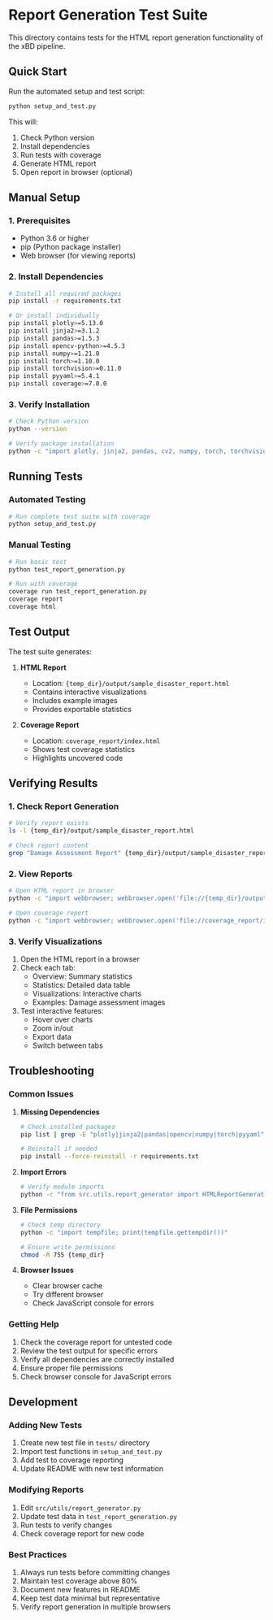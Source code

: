 # Report Generation Test Suite

This directory contains tests for the HTML report generation functionality of the xBD pipeline.

## Quick Start

Run the automated setup and test script:
```bash
python setup_and_test.py
```

This will:
1. Check Python version
2. Install dependencies
3. Run tests with coverage
4. Generate HTML report
5. Open report in browser (optional)

## Manual Setup

### 1. Prerequisites

- Python 3.6 or higher
- pip (Python package installer)
- Web browser (for viewing reports)

### 2. Install Dependencies

```bash
# Install all required packages
pip install -r requirements.txt

# Or install individually
pip install plotly>=5.13.0
pip install jinja2>=3.1.2
pip install pandas>=1.5.3
pip install opencv-python>=4.5.3
pip install numpy>=1.21.0
pip install torch>=1.10.0
pip install torchvision>=0.11.0
pip install pyyaml>=5.4.1
pip install coverage>=7.0.0
```

### 3. Verify Installation

```bash
# Check Python version
python --version

# Verify package installation
python -c "import plotly, jinja2, pandas, cv2, numpy, torch, torchvision, yaml"
```

## Running Tests

### Automated Testing

```bash
# Run complete test suite with coverage
python setup_and_test.py
```

### Manual Testing

```bash
# Run basic test
python test_report_generation.py

# Run with coverage
coverage run test_report_generation.py
coverage report
coverage html
```

## Test Output

The test suite generates:

1. **HTML Report**
   - Location: `{temp_dir}/output/sample_disaster_report.html`
   - Contains interactive visualizations
   - Includes example images
   - Provides exportable statistics

2. **Coverage Report**
   - Location: `coverage_report/index.html`
   - Shows test coverage statistics
   - Highlights uncovered code

## Verifying Results

### 1. Check Report Generation

```bash
# Verify report exists
ls -l {temp_dir}/output/sample_disaster_report.html

# Check report content
grep "Damage Assessment Report" {temp_dir}/output/sample_disaster_report.html
```

### 2. View Reports

```bash
# Open HTML report in browser
python -c "import webbrowser; webbrowser.open('file://{temp_dir}/output/sample_disaster_report.html')"

# Open coverage report
python -c "import webbrowser; webbrowser.open('file://coverage_report/index.html')"
```

### 3. Verify Visualizations

1. Open the HTML report in a browser
2. Check each tab:
   - Overview: Summary statistics
   - Statistics: Detailed data table
   - Visualizations: Interactive charts
   - Examples: Damage assessment images
3. Test interactive features:
   - Hover over charts
   - Zoom in/out
   - Export data
   - Switch between tabs

## Troubleshooting

### Common Issues

1. **Missing Dependencies**
   ```bash
   # Check installed packages
   pip list | grep -E "plotly|jinja2|pandas|opencv|numpy|torch|pyyaml"
   
   # Reinstall if needed
   pip install --force-reinstall -r requirements.txt
   ```

2. **Import Errors**
   ```bash
   # Verify module imports
   python -c "from src.utils.report_generator import HTMLReportGenerator"
   ```

3. **File Permissions**
   ```bash
   # Check temp directory
   python -c "import tempfile; print(tempfile.gettempdir())"
   
   # Ensure write permissions
   chmod -R 755 {temp_dir}
   ```

4. **Browser Issues**
   - Clear browser cache
   - Try different browser
   - Check JavaScript console for errors

### Getting Help

1. Check the coverage report for untested code
2. Review the test output for specific errors
3. Verify all dependencies are correctly installed
4. Ensure proper file permissions
5. Check browser console for JavaScript errors

## Development

### Adding New Tests

1. Create new test file in `tests/` directory
2. Import test functions in `setup_and_test.py`
3. Add test to coverage reporting
4. Update README with new test information

### Modifying Reports

1. Edit `src/utils/report_generator.py`
2. Update test data in `test_report_generation.py`
3. Run tests to verify changes
4. Check coverage report for new code

### Best Practices

1. Always run tests before committing changes
2. Maintain test coverage above 80%
3. Document new features in README
4. Keep test data minimal but representative
5. Verify report generation in multiple browsers 